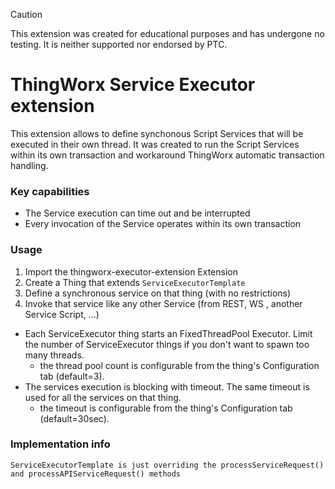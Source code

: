 > [!CAUTION]
> This extension was created for educational purposes and has undergone no testing. It is neither supported nor endorsed by PTC.

# ThingWorx Service Executor extension

This extension allows to define synchonous Script Services that will be executed in their own thread.
It was created to run the Script Services within its own transaction and workaround ThingWorx automatic transaction handling.

### Key capabilities

- The Service execution can time out and be interrupted
- Every invocation of the Service operates within its own transaction

### Usage

1. Import the thingworx-executor-extension Extension
2. Create a Thing that extends `ServiceExecutorTemplate`
3. Define a synchronous service on that thing (with no restrictions)
4. Invoke that service like any other Service (from REST, WS , another Service Script, ...)
  * Each ServiceExecutor thing starts an FixedThreadPool Executor. Limit the number of ServiceExecutor things if you don't want to spawn too many threads. 
      * the thread pool count is configurable from the thing's Configuration tab (default=3).
  * The services execution is blocking with timeout. The same timeout is used for all the services on that thing.
    * the timeout is configurable from the thing's Configuration tab (default=30sec).

### Implementation info

    ServiceExecutorTemplate is just overriding the processServiceRequest() and processAPIServiceRequest() methods